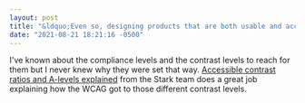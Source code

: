 ```yaml
---
layout: post
title: "&ldquo;Even so, designing products that are both usable and accessible to most users requires that you go beyond the A level and focus on meeting AA or AAA contrast requirements.&rdquo;"
date: "2021-08-21 18:21:16 -0500"
---
```


I've known about the compliance levels and the contrast levels to reach for them but I never knew why they were set that way. [Accessible contrast ratios and A-levels explained](https://www.getstark.co/blog/accessible-contrast-ratios-and-a-levels-explained) from the Stark team does a great job explaining how the WCAG got to those different contrast levels.
